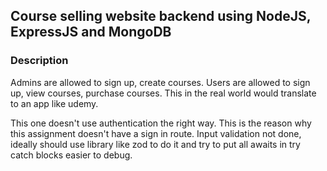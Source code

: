 ## Course selling website backend using NodeJS, ExpressJS and MongoDB

### Description

Admins are allowed to sign up, create courses.
Users are allowed to sign up, view courses, purchase courses.
This in the real world would translate to an app like udemy.

This one doesn't use authentication the right way.
This is the reason why this assignment doesn't have a sign in route.
Input validation not done, ideally should use library like zod to do it and try to put all awaits in try catch blocks easier to debug.

